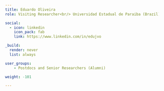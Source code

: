 ```yaml
---
title: Eduardo Oliveira
role: Visiting Researcher<br/> Universidad Estadual de Paraiba (Brazil)

social:
  - icon: linkedin
    icon_pack: fab
    link: https://www.linkedin.com/in/edujvo

_build:
  render: never
  list: always

user_groups:
    - Postdocs and Senior Researchers (Alumni)

weight: -101

---
```

